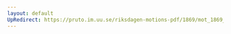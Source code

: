 ```yaml
---
layout: default
UpRedirect: https://pruto.im.uu.se/riksdagen-motions-pdf/1869/mot_1869__ak__184.pdf
---
```

